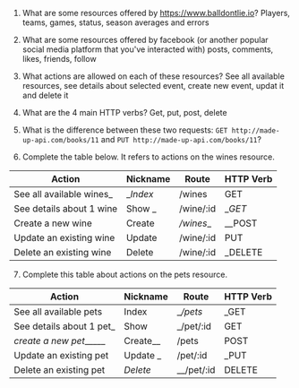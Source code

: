 1) What are some resources offered by https://www.balldontlie.io?
Players, teams, games, status, season averages and errors

2) What are some resources offered by facebook (or another popular social media platform that you've interacted with)
posts, comments, likes, friends, follow

3) What actions are allowed on each of these resources?
See all available resources, see details about selected event, create new event, updat it and delete it 

4) What are the 4 main HTTP verbs?
Get, put, post, delete

5) What is the difference between these two requests: `GET http://made-up-api.com/books/11` and `PUT http://made-up-api.com/books/11`?

6) Complete the table below. It refers to actions on the wines resource.

| Action                   | Nickname | Route       | HTTP Verb |
|--------------------------|----------|-------------|-----------|
|See all available wines_  | __Index_ | /wines      | GET       |
| See details about 1 wine | Show   _ | /wine/:id   | __GET_    |
| Create a new wine        | Create   | _/wines__   | __POST    |
| Update an existing wine  | Update   | /wine/:id   | PUT       |
| Delete an existing wine  | Delete   | /wine/:id   | _DELETE   |


7) Complete this table about actions on the pets resource.

| Action                  | Nickname | Route     | HTTP Verb |
|-------------------------|----------|-----------|-----------|
| See all available pets  | Index    | __/pets_  | _GET      |
| See details about 1 pet_| Show     | _/pet/:id | GET       |
| _create a new pet______ | Create__ | /pets     | POST      |
| Update an existing pet  | Update _ | /pet/:id  | _PUT      |
| Delete an existing pet  | _Delete_ | __/pet/:id| DELETE    |

